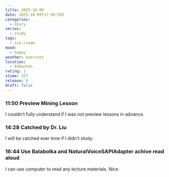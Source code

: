 ```yaml
---
title: 2025-10-09
date: 2025-10-09T17:50:59Z
categories:
  - diary
series:
  - study
tags:
  - ice-cream
mood:
  - happy
weather: overcast
location:
  - Edmonton
rating: 1
stime: 327
release: 0
draft: false
---
```

### 11:50 Preview Mining Lesson

I couldn't fully understand if I was not preview lessons in advance.


### 14:28 Catched by Dr. Liu

I will be catched ever time if I didn't study.


### 16:44 Use Balabolka and NaturalVoiceSAPIAdapter achive read aloud

I can use computer to read any lecture materials. Nice


